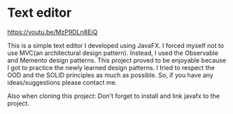 # Text editor

https://youtu.be/MzP9DLn8EiQ

This is a simple text editor I developed using JavaFX. I forced myself not to use MVC(an architectural design pattern). Instead, I used the Observable and Memento design patterns.  This project proved to be enjoyable because I got to practice the newly learned design patterns. I tried to respect the OOD and the SOLID principles as much as possible. So, if you have any ideas/suggestions please contact me.

Also when cloning this project: 
Don't forget to install and link javafx to the project.